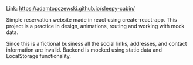 Link: https://adamtopczewski.github.io/sleepy-cabin/

Simple reservation website made in react using create-react-app.
This project is a practice in design, animations, routing and working with mock data.


Since this is a fictional business all the social links, addresses, and contact information are invalid.
Backend is mocked using static data and LocalStorage functionality.
